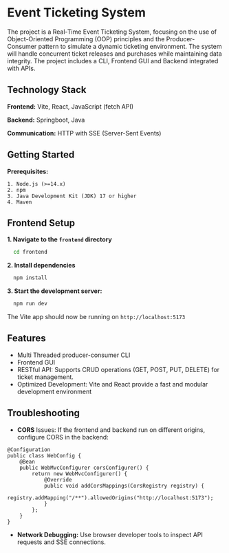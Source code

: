
# Event Ticketing System

The project is a Real-Time Event Ticketing System, focusing on the use of Object-Oriented Programming (OOP) principles and the Producer-Consumer pattern to simulate a dynamic ticketing environment. The system will handle concurrent ticket releases and purchases while maintaining data integrity. The project includes a CLI, Frontend GUI and Backend integrated with APIs.


## Technology Stack

**Frontend:** Vite, React, JavaScript (fetch API)

**Backend:** Springboot, Java

**Communication:** HTTP with SSE (Server-Sent Events)


## Getting Started

**Prerequisites:**

    1. Node.js (>=14.x)
    2. npm
    3. Java Development Kit (JDK) 17 or higher
    4. Maven


## Frontend Setup

**1. Navigate to the `frontend` directory**

```bash
  cd frontend
```

**2. Install dependencies**

```bash
  npm install
```

**3. Start the development server:**

```bash
  npm run dev
```

The Vite app should now be running on `http://localhost:5173`
## Features

- Multi Threaded producer-consumer CLI
- Frontend GUI
- RESTful API: Supports CRUD operations (GET, POST, PUT, DELETE) for ticket management.
- Optimized Development: Vite and React provide a fast and modular development environment

## Troubleshooting

- **CORS** Issues:  If the frontend and backend run on different origins, configure CORS in the backend:
```Spring Boot
@Configuration
public class WebConfig {
    @Bean
    public WebMvcConfigurer corsConfigurer() {
        return new WebMvcConfigurer() {
            @Override
            public void addCorsMappings(CorsRegistry registry) {
                registry.addMapping("/**").allowedOrigins("http://localhost:5173");
            }
        };
    }
}
```
- **Network Debugging:** Use browser developer tools to inspect API requests and SSE connections.


